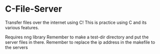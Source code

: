 # C-File-Server

Transfer files over the internet using C! This is practice using C and its various features.

Requires nng library
Remember to make a test-dir directory and put the server files in there.
Remember to replace the ip address in the makefile to the servers
